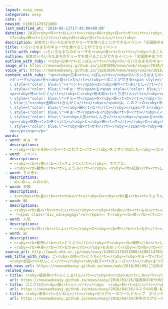 ```yaml
---
layout: easy_news
categories: easy
cate: 2
newsid: k10011470321000
last_modified_at: '2018-06-11T17:45:00+09:00'
datetime: 2018<ruby>年<rt>ねん</rt></ruby>06<ruby>月<rt>がつ</rt></ruby>11<ruby>日<rt>にち</rt></ruby>
  17<ruby>時<rt>じ</rt></ruby>45<ruby>分<rt>ふん</rt></ruby>
description: 日本のいろいろなまちのギョーザを食べることができるイベント「全国餃子まつり」が、９日と１０日にありました。
title: いろいろなまちのギョーザを食べることができるイベント
title_with_ruby: いろいろなまちのギョーザを<ruby>食<rt>た</rt></ruby>べることができるイベント
outline: 日本のいろいろなまちのギョーザを食べることができるイベント「全国餃子まつり」が、９日と１０日にありました。
outline_with_ruby: <ruby>日本<rt>にっぽん</rt></ruby>のいろいろなまちのギョーザを<ruby>食<rt>た</rt></ruby>べることができるイベント「<ruby>全国<rt>ぜんこく</rt></ruby><ruby>餃子<rt>ぎょうざ</rt></ruby>まつり」が、<ruby>９日<rt>ここのか</rt></ruby>と<ruby>１０日<rt>とおか</rt></ruby>にありました。
image_url: https://newswebeasy.github.io/ja201806/news/web/image/2018/06/09/K10011470321_1806091309_1806091313_01_03.jpg
voice_url: https://newswebeasy.github.io/ja201806/news/easy/voice/2018/06/11/k10011470321000.mp4
content_with_ruby: "<p><ruby>日本<rt>にっぽん</rt></ruby>のいろいろなまちの<span style=\"color: blue;\"\
  >ギョーザ</span>を<ruby>食<rt>た</rt></ruby>べることができる<span style=\"color: blue;\">イベント</span>「<ruby>全国<rt>ぜんこく</rt></ruby><ruby>餃子<rt>ぎょうざ</rt></ruby>まつり」が、<ruby>９日<rt>ここのか</rt></ruby>と<ruby>１０日<rt>とおか</rt></ruby>にありました。この<span\
  \ style=\"color: blue;\">イベント</span>は<ruby>毎年<rt>まいとし</rt></ruby><ruby>行<rt>おこな</rt></ruby>われていて、<ruby>今年<rt>ことし</rt></ruby>の<ruby>会場<rt>かいじょう</rt></ruby>の<ruby>宮城県<rt>みやぎけん</rt></ruby><ruby>仙台市<rt>せんだいし</rt></ruby>には、たくさんの<ruby>人<rt>ひと</rt></ruby>が<ruby>集<rt>あつ</rt></ruby>まりました。<ruby>会場<rt>かいじょう</rt></ruby>では、いろいろな<span\
  \ style=\"color: blue;\">ギョーザ</span>を<span style=\"color: blue;\">それぞれ</span>３００<ruby>円<rt>えん</rt></ruby>で<ruby>食<rt>た</rt></ruby>べることができます。</p>\n\
  <p><ruby>特<rt>とく</rt></ruby>に<ruby>栃木県<rt>とちぎけん</rt></ruby><ruby>宇都宮市<rt>うつのみやし</rt></ruby>と<ruby>静岡県<rt>しずおかけん</rt></ruby><ruby>浜松市<rt>はままつし</rt></ruby>の<ruby>店<rt>みせ</rt></ruby>には、たくさんの<ruby>人<rt>ひと</rt></ruby>が<ruby>並<rt>なら</rt></ruby>んでいました。１つの<ruby>家族<rt>かぞく</rt></ruby>が１<ruby>年<rt>ねん</rt></ruby>に<span\
  \ style=\"color: blue;\">ギョーザ</span>を<ruby>買<rt>か</rt></ruby>う<span style=\"color:\
  \ blue;\"><ruby>金額<rt>きんがく</rt></ruby></span>は、この２つの<ruby>市<rt>し</rt></ruby>のどちらかが<ruby>日本<rt>にっぽん</rt></ruby>でいちばんになっています。<ruby>大<rt>おお</rt></ruby>きな<span\
  \ style=\"color: blue;\"><ruby>鍋<rt>なべ</rt></ruby></span>で１<ruby>回<rt>かい</rt></ruby>に５００<ruby>個<rt>こ</rt></ruby>の<span\
  \ style=\"color: blue;\">ギョーザ</span>を<ruby>焼<rt>や</rt></ruby>く<ruby>福島県<rt>ふくしまけん</rt></ruby>の<ruby>店<rt>みせ</rt></ruby>も、<span\
  \ style=\"color: blue;\"><ruby>人気<rt>にんき</rt></ruby></span>を<ruby>集<rt>あつ</rt></ruby>めていました。</p>\n\
  <p><ruby>家族<rt>かぞく</rt></ruby>と<ruby>来<rt>き</rt></ruby>た<ruby>男<rt>おとこ</rt></ruby>の<ruby>子<rt>こ</rt></ruby>は「<ruby>肉<rt>にく</rt></ruby>や<span\
  \ style=\"color: blue;\"><ruby>皮<rt>かわ</rt></ruby></span>の<ruby>味<rt>あじ</rt></ruby>がみんな<ruby>違<rt>ちが</rt></ruby>って、とてもおいしいです」と<ruby>話<rt>はな</rt></ruby>していました。</p>\n\
  <p></p>\n<p></p>"
words:
- word: ギョーザ
  descriptions:
  - <ruby><rb>小麦粉</rb><rt>こむぎこ</rt></ruby>をうすくのばした<ruby><rb>皮</rb><rt>かわ</rt></ruby>で<ruby><rb>豚肉</rb><rt>ぶたにく</rt></ruby>や<ruby><rb>野菜</rb><rt>やさい</rt></ruby>などをつつみ、<ruby><rb>焼</rb><rt>や</rt></ruby>いたり、むしたり、ゆでたりした<ruby><rb>中華料理</rb><rt>ちゅうかりょうり</rt></ruby>。
- word: イベント
  descriptions:
  - <ruby><rb>行事</rb><rt>ぎょうじ</rt></ruby>。できごと。
  - <ruby><rb>勝負</rb><rt>しょうぶ</rt></ruby>。<ruby><rb>試合</rb><rt>しあい</rt></ruby>。
- word: それぞれ
  descriptions:
  - めいめい。おのおの。
- word: 金額
  descriptions:
  - お<ruby><rb>金</rb><rt>かね</rt></ruby>の<ruby><rb>量</rb><rt>りょう</rt></ruby>。お<ruby><rb>金</rb><rt>かね</rt></ruby>の<ruby><rb>高</rb><rt>たか</rt></ruby>。
- word: 鍋
  descriptions:
  - <ruby><rb>食</rb><rt>た</rt></ruby>べ<ruby><rb>物</rb><rt>もの</rt></ruby>を<ruby><rb>煮</rb><rt>に</rt></ruby>るのに<ruby><rb>使</rb><rt>つか</rt></ruby>う<ruby><rb>道具</rb><rt>どうぐ</rt></ruby>。
  - 「<span class="dic_sansyogogi">1)</span>」で<ruby><rb>煮</rb><rt>に</rt></ruby>ながら<ruby><rb>食</rb><rt>た</rt></ruby>べる<ruby><rb>料理</rb><rt>りょうり</rt></ruby>。
- word: 人気
  descriptions:
  - <ruby><rb>世</rb><rt>よ</rt></ruby>の<ruby><rb>中</rb><rt>なか</rt></ruby>の<ruby><rb>人</rb><rt>ひと</rt></ruby>たちのよい<ruby><rb>評判</rb><rt>ひょうばん</rt></ruby>。
- word: 皮
  descriptions:
  - <ruby><rb>動物</rb><rt>どうぶつ</rt></ruby>や<ruby><rb>植物</rb><rt>しょくぶつ</rt></ruby>などの<ruby><rb>外側</rb><rt>そとがわ</rt></ruby>を<ruby><rb>包</rb><rt>つつ</rt></ruby>んでいるもの。
  - <ruby><rb>中身</rb><rt>なかみ</rt></ruby>をおおって<ruby><rb>包</rb><rt>つつ</rt></ruby>んでいるもの。
source_url: http://www3.nhk.or.jp/news/easy/k10011470321000/k10011470321000.html
web_title_with_ruby: ご<ruby>当地<rt>とうち</rt></ruby><ruby>ギョーザ<rt>ぎょーざ</rt></ruby>が<ruby>集合<rt>しゅうごう</rt></ruby>!
  <ruby>全国<rt>ぜんこく</rt></ruby><ruby>餃子<rt>ぎょーざ</rt></ruby>まつり <ruby>仙台<rt>せんだい</rt></ruby>
web_news_url: https://newswebeasy.github.io/news/web/2018/06/09/ご当地ギョーザが集合-全国餃子まつり-仙台
related_news:
- title: <ruby>福島県<rt>ふくしまけん</rt></ruby>の<ruby>米<rt>こめ</rt></ruby>や<ruby>肉<rt>にく</rt></ruby>などをイギリスで<ruby>紹介<rt>しょうかい</rt></ruby>する
  url: https://newswebeasy.github.io/news/easy/2018/03/26/福島県の米や肉などをイギリスで紹介する
- title: ユニクロの<ruby>服<rt>ふく</rt></ruby>　<ruby>初<rt>はじ</rt></ruby>めて<ruby>日本<rt>にっぽん</rt></ruby>より<ruby>外国<rt>がいこく</rt></ruby>でたくさん<ruby>売<rt>う</rt></ruby>れた
  url: https://newswebeasy.github.io/news/easy/2018/04/16/ユニクロの服-初めて日本より外国でたくさん売れた
- title: <ruby>来年<rt>らいねん</rt></ruby>のラグビーのワールドカップ　ボランティアを<ruby>集<rt>あつ</rt></ruby>める
  url: https://newswebeasy.github.io/news/easy/2018/04/24/来年のラグビーのワールドカップ-ボランティアを集める
...
```

